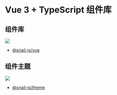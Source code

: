 # Vue 3 + TypeScript 组件库

## 组件库
<img src="https://img.shields.io/npm/v/%40snail-js%2Fvue?&label=%40snail-js%2Fvue&labelColor=1e80ff&color=67C23A&link=https%3A%2F%2Fgitee.com%2Flimich%2Fsnail"></img>

- [@snail-js/vue](./packages/vue/)

## 组件主题
<img src="https://img.shields.io/npm/v/%40snail-js%2Ftheme?label=%40snail-js%2Ftheme&labelColor=1e80ff&color=67C23A"></img>
- [@snail-js/theme](./packages/theme/)